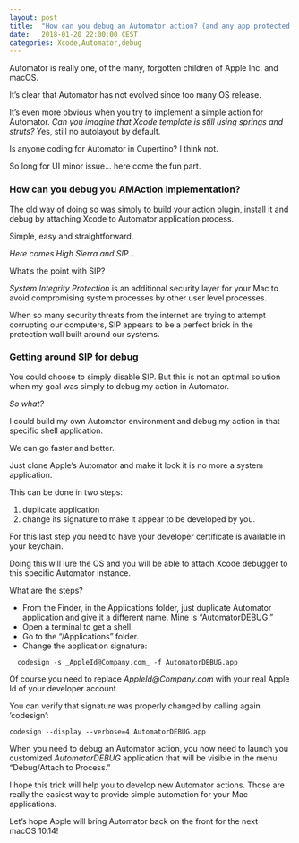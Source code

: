 ```yaml
---
layout: post
title:  "How can you debug an Automator action? (and any app protected by SIP)"
date:   2018-01-20 22:00:00 CEST
categories: Xcode,Automator,debug
---
```


Automator is really one, of the many, forgotten children of Apple Inc. and macOS.

It’s clear that Automator has not evolved since too many OS release.

It’s even more obvious when you try to implement a
simple action for Automator. 
_Can you imagine that Xcode template is still using springs and struts?_
Yes, still no autolayout by default.

Is anyone coding for Automator in Cupertino? I think not.

So long for UI minor issue… here come the fun part.

### How can you debug you AMAction implementation?

The old way of doing so was simply to build your action plugin, install it
and debug by attaching Xcode to Automator application process.

Simple, easy and straightforward.

_Here comes High Sierra and SIP…_

What’s the point with SIP?

_System Integrity Protection_ is an additional security layer
for your Mac to avoid compromising system processes by other user
level processes.

When so many security threats from the internet are trying to
attempt corrupting our computers, SIP appears to be a perfect brick
in the protection wall built around our systems.

### Getting around SIP for debug

You could choose to simply disable SIP. But this is not an optimal
solution when my goal was simply to debug my action in Automator.

_So what?_ 

I could build my own Automator environment and debug my action
in that specific shell application.

We can go faster and better.

Just clone Apple’s Automator and make it look it is no more
a system application. 

This can be done in two steps:
1. duplicate application
2. change its signature to make it appear to be developed by you.

For this last step you need to have your developer certificate is available in your keychain.

Doing this will lure the OS and you will be able to attach Xcode
debugger to this specific Automator instance.

What are the steps?

- From the Finder, in the Applications folder, just duplicate Automator
application and give it a different name. Mine is “AutomatorDEBUG.”
- Open a terminal to get a shell.
- Go to the “/Applications” folder.
- Change the application signature:

```shell
  codesign -s _AppleId@Company.com_ -f AutomatorDEBUG.app
```

Of course you need to replace _AppleId@Company.com_ with your real Apple Id
of your developer account.

You can verify that signature was properly changed by calling again ’codesign’:

```shell
codesign --display --verbose=4 AutomatorDEBUG.app
```

When you need to debug an Automator action, you now need
to launch you customized _AutomatorDEBUG_ application that will
be visible in the menu “Debug/Attach to Process.”

I hope this trick will help you to 
develop new Automator actions. Those are really the easiest way
to provide simple automation for your Mac applications.

Let’s hope Apple will bring Automator back on the front for the next macOS 10.14!
